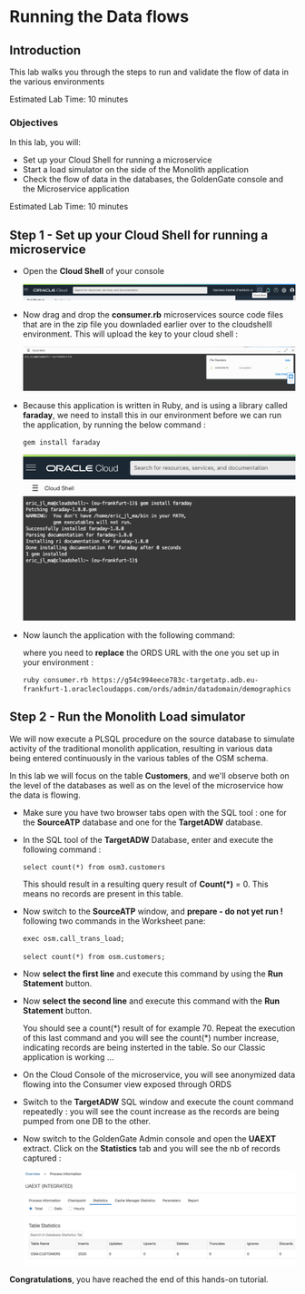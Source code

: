 # Running the Data flows

## Introduction

This lab walks you through the steps to run and validate the flow of data in the various environments

Estimated Lab Time: 10 minutes

### Objectives

In this lab, you will:
* Set up your Cloud Shell for running a microservice
* Start a load simulator on the side of the Monolith application
* Check the flow of data in the databases, the GoldenGate console and the Microservice application

Estimated Lab Time: 10 minutes



## Step 1 - Set up your Cloud Shell for running a microservice

- Open the **Cloud Shell** of your console

  ![image-20211021161448356](images/image-20211021161448356.png)

  

- Now drag and drop the **consumer.rb** microservices source code files that are in the zip file you downladed earlier over to the cloudshelll environment.   This will upload the key to your cloud shell :

  ![image-20211115123408448](images/image-20211115123408448.png)

- Because this application is written in Ruby, and is using a library called **faraday**, we need to install this in our environment before we can run the application, by running the below command : 

  ```
  gem install faraday
  ```

  ![image-20211115123810544](images/image-20211115123810544.png)

- Now launch the application with the following command:

  where you need to **replace** the ORDS URL with the one you set up in your environment :

  ```
  ruby consumer.rb https://g54c994eece783c-targetatp.adb.eu-frankfurt-1.oraclecloudapps.com/ords/admin/datadomain/demographics
  ```

  





## Step 2 - Run the Monolith Load simulator

We will now execute a PLSQL procedure on the source database to simulate activity of the traditional monolith application, resulting in various data being entered continuously in the various tables of the OSM schema.

In this lab we will focus on the table **Customers**, and we'll observe both on the level of the databases as well as on the level of the microservice how the data is flowing.


- Make sure you have two browser tabs open with the SQL tool : one  for the **SourceATP** database and one for the  **TargetADW** database.

- In the SQL tool of the **TargetADW**  Database, enter and execute the following command :

  ```
  select count(*) from osm3.customers
  ```

  This should result in a resulting query result of **Count(\*)** = 0. This means no records are present in this table.

- Now switch to the **SourceATP** window, and **prepare - do not yet run !**  following two commands in the Worksheet pane:

  ```
  exec osm.call_trans_load;
  
  select count(*) from osm.customers;
  ```

- Now **select the first line** and execute this command by using the **Run Statement** button.

- Now **select the second line** and execute this command with the **Run Statement** button.

  You should see a count(\*) result of for example 70.  Repeat the execution of this last command and you will see the count(\*) number increase, indicating records are being insterted in the table.  So our Classic  application is working ...

- On the Cloud Console of the microservice, you will see anonymized data flowing into the Consumer view exposed through ORDS

- Switch to the **TargetADW** SQL window and execute the count command repeatedly : you will see the count increase as the records are being pumped from one DB to the other.

- Now switch to the GoldenGate Admin console and open the **UAEXT** extract.  Click on the **Statistics** tab and you will see the nb of records captured : 

  ![image-20211101204855936](images/image-20211101204855936.png)

**Congratulations**, you have reached the end of this hands-on tutorial.



